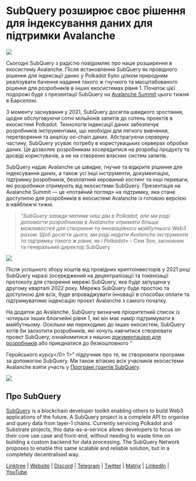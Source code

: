 # SubQuery розширює своє рішення для індексування даних для підтримки Avalanche

![](https://miro.medium.com/max/1400/1*TzciSe7GYLJs_2d9BoXXXQ.png)

Сьогодні SubQuery з радістю повідомляє про наше розширення в екосистему Avalanche. Після встановлення SubQuery як провідного рішення для індексації даних у Polkadot було цілком природним реалізувати бачення надання такого ж гнучкого та масштабованого рішення для розробників в інших екосистемах рівня 1. Початок цієї подорожі буде з презентації SubQuery на [Avalanche Summit](https://www.avalanchesummit.com/agenda) цього тижня в Барселоні.

З моменту заснування у 2021, SubQuery досягла швидкого зростання, щодня обслуговуючи сотні мільйонів запитів до сотень проектів в екосистемі Polkadot. Технологія індексації даних забезпечує розробників інструментами, що необхідні для легкого вивчення, перетворення та аналізу on-chain даних. Абстрагуючи серверну частину, SubQuery усуває потребу в користувацьких серверах обробки даних. Це дозволяє розробникам зосередитися на розробці продукту та досвіді користувачів, а не на створенні власних систем запитів.

SubQuery надає Avalanche це швидке, гнучке та відкрите рішення для індексування даних, а також усі інші інструменти, документацію, підтримку розробників, безплатний керований хостинг та інші переваги, які розробники отримують від екосистеми SubQuery. Презентація на Avalanche Summit — це «потайний погляд» на підтримку, яка стане доступною для розробників в екосистемі Avalanche із готовою версією в найближчі тижні.

> _"SubQuery завжди матиме наш дім в Polkadot, але ми раді допомогти розробникам в Avalanche отримати більше можливостей для створення та інноваційного майбутнього Web3 разом. Щоб досягти цього, ми раді надати Avalanche інструменти та підтримку такого ж рівня, як і Polkadot»_ – Сем Зон, засновник та генеральний директор SubQuery

![](https://miro.medium.com/max/1400/0*F6j717yuckn37cNe)

Після успішного збору коштів від провідних криптоінвесторів у 2021 році SubQuery наразі зосереджений на децентралізації та токенізації протоколу для створення мережі SubQuery, яка буде запущена у другому кварталі 2022 року. Мережа SubQuery буде простою та доступною для всіх, буде впроваджувати інновації в способах оплати та підтримуватиме індексацію проєкт Avalanche з самого початку.

На додаток до Avalanche, SubQuery визначив пріоритетний список із чотирьох інших блокчейні рівня 1, які він має намір підтримувати в майбутньому. Оскільки ми переходимо до інших екосистем, SubQuery хотів би заохотити розробників, які хочуть навчитися створювати проект SubQuery, ознайомитися з нашою [документацією для розробників](https://doc.subquery.network/) або приєднатися до безкоштовного "

Геройського курсу</0> 1>" підручник про те, як створювати програми за допомогою SubQuery. Ми також вітаємо всіх учасників екосистеми Avalanche взяти участь у [Програмі грантів SubQuery](https://subquery.network/grants).</p> 

![](https://miro.medium.com/max/1400/1*lvd3P9kg-PNhGIWLtBh8-A.jpeg)



## Про SubQuery

[SubQuery](https://subquery.network) is a blockchain developer toolkit enabling others to build Web3 applications of the future. A SubQuery project is a complete API to organise and query data from layer-1 chains. Currently servicing Polkadot and Substrate projects, this data-as-a-service allows developers to focus on their core use case and front-end, without needing to waste time on building a custom backend for data processing. The SubQuery Network proposes to enable this same scalable and reliable solution, but in a completely decentralised way.

​​[Linktree](https://linktr.ee/subquerynetwork) | [Website](https://subquery.network/) | [Discord](https://discord.com/invite/78zg8aBSMG) | [Telegram](https://t.me/subquerynetwork) | [Twitter](https://twitter.com/subquerynetwork) | [Matrix](https://matrix.to/#/#subquery:matrix.org) | [LinkedIn](https://www.linkedin.com/company/subquery) | [YouTube](https://www.youtube.com/channel/UCi1a6NUUjegcLHDFLr7CqLw)
